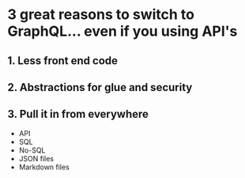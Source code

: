 # 3 great reasons to switch to GraphQL... even if you using API's

## 1. Less front end code

## 2. Abstractions for glue and security

## 3. Pull it in from everywhere

- API
- SQL
- No-SQL
- JSON files
- Markdown files
